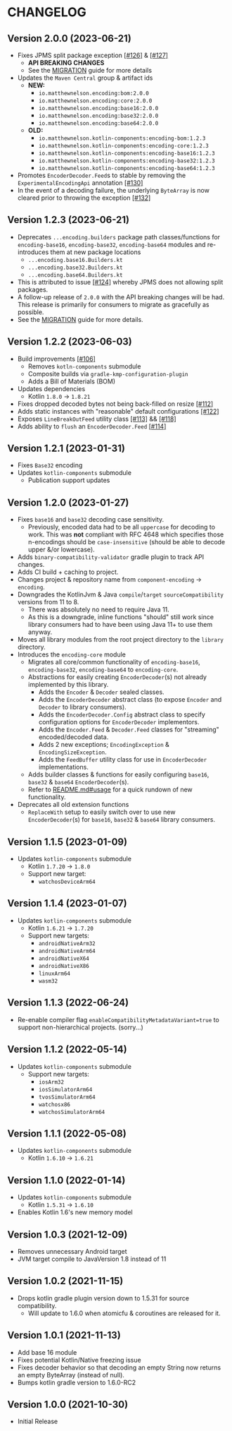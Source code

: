 # CHANGELOG

## Version 2.0.0 (2023-06-21)
 - Fixes JPMS split package exception [[#126]][126] & [[#127]][127]
     - **API BREAKING CHANGES**
     - See the [MIGRATION][MIGRATION] guide for more details
 - Updates the `Maven Central` group & artifact ids
     - **NEW:**
         - `io.matthewnelson.encoding:bom:2.0.0`
         - `io.matthewnelson.encoding:core:2.0.0`
         - `io.matthewnelson.encoding:base16:2.0.0`
         - `io.matthewnelson.encoding:base32:2.0.0`
         - `io.matthewnelson.encoding:base64:2.0.0`
     - **OLD:**
         - `io.matthewnelson.kotlin-components:encoding-bom:1.2.3`
         - `io.matthewnelson.kotlin-components:encoding-core:1.2.3`
         - `io.matthewnelson.kotlin-components:encoding-base16:1.2.3`
         - `io.matthewnelson.kotlin-components:encoding-base32:1.2.3`
         - `io.matthewnelson.kotlin-components:encoding-base64:1.2.3`
 - Promotes `EncoderDecoder.Feed`s to stable by removing the
   `ExperimentalEncodingApi` annotation [[#130]][130]
 - In the event of a decoding failure, the underlying `ByteArray` is now
   cleared prior to throwing the exception [[#132]][132]

## Version 1.2.3 (2023-06-21)
 - Deprecates `...encoding.builders` package path classes/functions for
   `encoding-base16`, `encoding-base32`, `encoding-base64` modules
   and re-introduces them at new package locations
     - `...encoding.base16.Builders.kt`
     - `...encoding.base32.Builders.kt`
     - `...encoding.base64.Builders.kt`
 - This is attributed to issue [[#124]][124] whereby JPMS does not allowing
   split packages.
 - A follow-up release of `2.0.0` with the API breaking changes will be had.
   This release is primarily for consumers to migrate as gracefully as possible.
 - See the [MIGRATION][MIGRATION] guide for more details.

## Version 1.2.2 (2023-06-03)
 - Build improvements [[#106]][106]
     - Removes `kotln-components` submodule
     - Composite builds via `gradle-kmp-configuration-plugin`
     - Adds a Bill of Materials (BOM)
 - Updates dependencies
     - Kotlin `1.8.0` -> `1.8.21`
 - Fixes dropped decoded bytes not being back-filled on resize [[#112]][112]
 - Adds static instances with "reasonable" default configurations [[#122]][122]
 - Exposes `LineBreakOutFeed` utility class [[#113]][113] && [[#118]][118]
 - Adds ability to `flush` an `EncoderDecoder.Feed` [[#114]][114]

## Version 1.2.1 (2023-01-31)
 - Fixes `Base32` encoding
 - Updates `kotlin-components` submodule
     - Publication support updates

## Version 1.2.0 (2023-01-27)
 - Fixes `base16` and `base32` decoding case sensitivity.
     - Previously, encoded data had to be all `uppercase` for decoding to work. This 
       was **not** compliant with RFC 4648 which specifies those n-encodings should 
       be `case-insensitive` (should be able to decode upper &/or lowercase).
 - Adds `binary-compatibility-validator` gradle plugin to track API changes.
 - Adds CI build + caching to project.
 - Changes project & repository name from `component-encoding` -> `encoding`.
 - Downgrades the KotlinJvm & Java `compile`/`target` `sourceCompatibility` versions 
   from 11 to 8.
      - There was absolutely no need to require Java 11.
      - As this is a downgrade, inline functions "should" still work since 
        library consumers had to have been using Java 11+ to use them anyway.
 - Moves all library modules from the root project directory to the `library` directory.
 - Introduces the `encoding-core` module
     - Migrates all core/common functionality of `encoding-base16`, `encoding-base32`, 
       `encoding-base64` to `encoding-core`.
     - Abstractions for easily creating `EncoderDecoder`(s) not already implemented by
       this library.
         - Adds the `Encoder` & `Decoder` sealed classes.
         - Adds the `EncoderDecoder` abstract class (to expose `Encoder` and `Decoder` 
           to library consumers).
         - Adds the `EncoderDecoder.Config` abstract class to specify configuration 
           options for `EncoderDecoder` implementors.
         - Adds the `Encoder.Feed` & `Decoder.Feed` classes for "streaming" 
           encoded/decoded data.
         - Adds 2 new exceptions; `EncodingException` & `EncodingSizeException`.
         - Adds the `FeedBuffer` utility class for use in `EncoderDecoder` implementations.
      - Adds builder classes & functions for easily configuring `base16`, `base32` & 
        `base64` `EncoderDecoder`(s).
      - Refer to [README.md#usage](https://github.com/05nelsonm/encoding#usage) for a quick 
        rundown of new functionality.
 - Deprecates all old extension functions
     - `ReplaceWith` setup to easily switch over to use new `EncoderDecoder`(s) for
       `base16`, `base32` & `base64` library consumers.

## Version 1.1.5 (2023-01-09)
 - Updates `kotlin-components` submodule
     - Kotlin `1.7.20` -> `1.8.0`
     - Support new target:
         - `watchosDeviceArm64`

## Version 1.1.4 (2023-01-07)
 - Updates `kotlin-components` submodule
     - Kotlin `1.6.21` -> `1.7.20`
     - Support new targets:
         - `androidNativeArm32`
         - `androidNativeArm64`
         - `androidNativeX64`
         - `androidNativeX86`
         - `linuxArm64`
         - `wasm32`

## Version 1.1.3 (2022-06-24)
 - Re-enable compiler flag `enableCompatibilityMetadataVariant=true` to support
   non-hierarchical projects. (sorry...)

## Version 1.1.2 (2022-05-14)
 - Updates `kotlin-components` submodule
     - Support new targets:
         - `iosArm32`
         - `iosSimulatorArm64`
         - `tvosSimulatorArm64`
         - `watchosx86`
         - `watchosSimulatorArm64`

## Version 1.1.1 (2022-05-08)
 - Updates `kotlin-components` submodule
     - Kotlin `1.6.10` -> `1.6.21`

## Version 1.1.0 (2022-01-14)
 - Updates `kotlin-components` submodule
     - Kotlin `1.5.31` -> `1.6.10`
 - Enables Kotlin 1.6's new memory model

## Version 1.0.3 (2021-12-09)
 - Removes unnecessary Android target
 - JVM target compile to JavaVersion 1.8 instead of 11

## Version 1.0.2 (2021-11-15)
 - Drops kotlin gradle plugin version down to 1.5.31 for source
   compatibility.
     - Will update to 1.6.0 when atomicfu & coroutines are released for it.

## Version 1.0.1 (2021-11-13)
 - Add base 16 module
 - Fixes potential Kotlin/Native freezing issue
 - Fixes decoder behavior so that decoding an empty String now returns an
   empty ByteArray (instead of null).
 - Bumps kotlin gradle version to 1.6.0-RC2

## Version 1.0.0 (2021-10-30)
 - Initial Release

[106]: https://github.com/05nelsonm/encoding/pull/106
[112]: https://github.com/05nelsonm/encoding/pull/112
[113]: https://github.com/05nelsonm/encoding/pull/113
[114]: https://github.com/05nelsonm/encoding/pull/114
[118]: https://github.com/05nelsonm/encoding/pull/118
[122]: https://github.com/05nelsonm/encoding/pull/122
[124]: https://github.com/05nelsonm/encoding/issues/124
[126]: https://github.com/05nelsonm/encoding/pull/126
[127]: https://github.com/05nelsonm/encoding/pull/127
[130]: https://github.com/05nelsonm/encoding/pull/130
[132]: https://github.com/05nelsonm/encoding/pull/132
[MIGRATION]: https://github.com/05nelsonm/encoding/blob/master/MIGRATION.md
